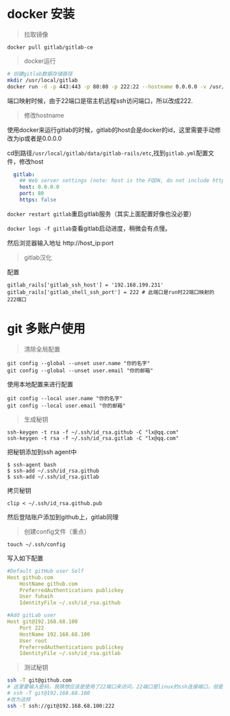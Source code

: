 # docker 安装

>拉取镜像

```
docker pull gitlab/gitlab-ce
```


>docker运行

```sh
# 创建gitlab数据存储路径
mkdir /usr/local/gitlab
docker run -d -p 443:443 -p 80:80 -p 222:22 --hostname 0.0.0.0 -v /usr/local/gitlab/config:/etc/gitlab -v /usr/local/gitlab/logs:/var/log/gitlab -v /usr/local/gitlab/data:/var/opt/gitlab gitlab/gitlab-ce
```
端口映射时候，由于22端口是宿主机远程ssh访问端口，所以改成222.

>修改hostname

使用docker来运行gitlab的时候，gitlab的host会是docker的id，这里需要手动修改为ip或者是0.0.0.0

cd到路径`/usr/local/gitlab/data/gitlab-rails/etc`,找到`gitlab.yml`配置文件，修改host

```yml
  gitlab:
    ## Web server settings (note: host is the FQDN, do not include http://)
    host: 0.0.0.0
    port: 80
    https: false

```
`docker restart gitlab`重启gitlab服务（其实上面配置好像也没必要）

`docker logs -f gitlab`查看gitlab启动进度，稍微会有点慢。

然后浏览器输入地址 http://host_ip:port

>gitlab汉化

>

配置

```
gitlab_rails['gitlab_ssh_host'] = '192.168.199.231'
gitlab_rails['gitlab_shell_ssh_port'] = 222 # 此端口是run时22端口映射的222端口
```

# git 多账户使用

>清除全局配置

```
git config --global --unset user.name "你的名字"
git config --global --unset user.email "你的邮箱"
```

使用本地配置来进行配置

```
git config --local user.name "你的名字"
git config --local user.email "你的邮箱"
```


>生成秘钥

```
ssh-keygen -t rsa -f ~/.ssh/id_rsa.github -C "lx@qq.com"
ssh-keygen -t rsa -f ~/.ssh/id_rsa.gitlab -C "lx@qq.com"
```

把秘钥添加到ssh agent中

```
$ ssh-agent bash
$ ssh-add ~/.ssh/id_rsa.github
$ ssh-add ~/.ssh/id_rsa.gitlab
```


拷贝秘钥
```
clip < ~/.ssh/id_rsa.github.pub
```
然后登陆账户添加到github上，gitlab同理

>创建config文件（重点）

```
touch ~/.ssh/config    
```

写入如下配置

```yml
#Default gitHub user Self
Host github.com
    HostName github.com
    PreferredAuthentications publickey
    User fuhaih
    IdentityFile ~/.ssh/id_rsa.github

#Add gitLab user 
Host git@192.168.68.100
    Port 222
    HostName 192.168.68.100
    User root
    PreferredAuthentications publickey
    IdentityFile ~/.ssh/id_rsa.gitlab
```

>测试秘钥

```sh
ssh -T git@github.com
# 这里要输入密码，我猜想应该是使用了22端口来访问，22端口是linux的ssh连接端口，但是直接加上端口号又不行，目前不知道怎么回事，但是在使用的时候没什么影响
# ssh -T git@192.168.68.100
#改为这样
ssh -T ssh://git@192.168.68.100:222
```

